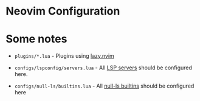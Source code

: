 # Neovim Configuration

# Some notes

- `plugins/*.lua` - Plugins using [lazy.nvim](https://github.com/folke/lazy.nvim)

- `configs/lspconfig/servers.lua` - All [LSP servers](https://github.com/neovim/nvim-lspconfig/blob/master/doc/server_configurations.md) should be configured here.

- `configs/null-ls/builtins.lua` - All [null-ls builtins](https://github.com/jose-elias-alvarez/null-ls.nvim/blob/main/doc/BUILTINS.md) should be configured here
